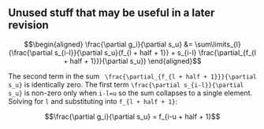 ## Unused stuff that may be useful in a later revision

```math
\begin{aligned}
	\frac{\partial g_i}{\partial s_u} &= \sum\limits_{l} (\frac{\partial s_{i-l}}{\partial s_u}{f_{l + half + 1}} + s_{i-l} \frac{\partial_{f_{l + half + 1}}}{\partial s_u}) 
 \end{aligned}
```

The second term in the sum `` \frac{\partial_{f_{l + half + 1}}}{\partial s_u}`` is identically zero. The first term ``\frac{\partial s_{i-l}}{\partial s_u}`` is non-zero only when ``i-l=u`` so the sum collapses to a single element. Solving for ``l`` and substituting into ``f_{l + half + 1}``:

```math
\frac{\partial g_i}{\partial s_u} = f_{i-u + half + 1}
```
